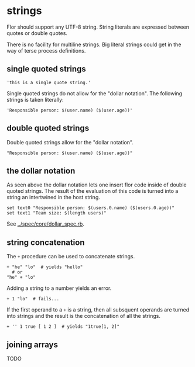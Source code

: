 
# strings

Flor should support any UTF-8 string. String literals are expressed between quotes or double quotes.

There is no facility for multiline strings. Big literal strings could get in the way of terse process definitions.

## single quoted strings

```
'this is a single quote string.'
```

Single quoted strings do not allow for the "dollar notation". The following strings is taken literally:
```
'Responsible person: $(user.name) ($(user.age))'
```

## double quoted strings

Double quoted strings allow for the "dollar notation".

```
"Responsible person: $(user.name) ($(user.age))"
```

## the dollar notation

As seen above the dollar notation lets one insert flor code inside of double quoted strings. The result of the evaluation of this code is turned into a string an intertwined in the host string.
```
set text0 "Responsible person: $(users.0.name) ($(users.0.age))"
set text1 "Team size: $(length users)"
```

See [../spec/core/dollar_spec.rb](dollar_spec.rb).

## string concatenation

The `+` procedure can be used to concatenate strings.

```
+ "he" "lo"  # yields "hello"
  # or
"he" + "lo"
```

Adding a string to a number yields an error.
```
+ 1 "lo"  # fails...
```

If the first operand to a `+` is a string, then all subsquent operands are turned into strings and the result is the concatenation of all the strings.
```
+ '' 1 true [ 1 2 ]  # yields "1true[1, 2]"
```

## joining arrays

TODO

